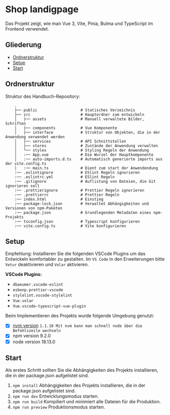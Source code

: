 # Shop landigpage

Das Projekt zeigt, wie man Vue 3, Vite, Pinia, Bulma und TypeScript im Frontend verwendet.

## Gliederung

- [Ordnerstruktur](#ordnerstruktur)
- [Setup](#setup)
- [Start](#start)

## Ordnerstruktur

Struktur des Handbuch-Repository:

```shell
    .
    ├── public                   # Statisches Verzeichnis
    ├── src                      # Hauptordner zum entwickeln
    │   ├── assets               # Manuell verwaltete Bilder, Schriften
    │   ├── components           # Vue Komponente
    │   ├── interface            # Struktur von Objekten, die in der Anwendung verwendet werden
    │   ├── services             # API Schnittstellen
    │   ├── stores               # Zustände der Anwendung verwalten
    │   └── styles               # Styling Regeln der Anwendung
    │   :── App.vue              # Die Wurzel der Hauptkomponente
    │   :── auto-imports.d.ts    # Automatisch generierte imports aus der vite.config.ts
    │   :── main.ts              # Dient zum start der Anwendendung
    :── .eslintignore            # ESlint Regeln ignorieren
    :── .eslintrc.yml            # ESlint Regeln
    :── .gitignore               # Auflistung von Dateien, die Git ignorieren soll
    :── .prettierignore          # Prettier Regeln ignorieren
    :── .prettierrc              # Prettier Regeln
    :── index.html               # Einstieg
    :── package-lock.json        # Verwaltet Abhängigkeiten und Versionen von npm-Paketen
    :── package.json             # Grundlegenden Metadaten eines npm-Projekts
    :── tsconfig.json            # Typescript konfigurieren
    :── vite.config.ts           # Vite konfigurieren
```

## Setup

Empfehlung:
Installieren Sie die folgenden VSCode Plugins um das Entwickeln komfortabler zu gestalten.
Im `VS Code` in den Erweiterungen bitte `Vetur` deaktivieren und `Volar` aktivieren.

**VSCode Plugins:**

- `dbaeumer.vscode-eslint`
- `esbenp.prettier-vscode`
- `stylelint.vscode-stylelint`
- `Vue.volar`
- `Vue.vscode-typescript-vue-plugin`

Beim Implementieren des Projekts wurde folgende Umgebung genutzt:

- [x] [nvm version](https://github.com/nvm-sh/nvm) `1.1.10 Mit nvm kann man schnell node über die Befehlszeile wechseln`
- [x] npm version 9.2.0
- [x] node version 18.13.0

## Start

Als erstes Schritt sollten Sie die Abhängigkeiten des Projekts installieren, die in der package.json aufgelistet sind.

1. `npm install` Abhängigkeiten des Projekts installieren, die in der package.json aufgelistet sind.
2. `npm run dev` Entwicklungsmodus starten.
3. `npm run build` Kompiliert und minimiert alle Dateien für die Produktion.
4. `npm run preview` Produktionsmodus starten.
